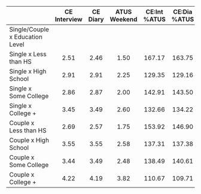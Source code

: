 
|                      | CE<br>Interview |  CE<br>Diary | ATUS<br>Weekend | CE:Int<br>%ATUS | CE:Dia<br>%ATUS |
| -------------------- | :----------: | :----------: | :----------: | :----------: | :----------: |
| Single/Couple x Education Level |              |              |              |              |              |
| Single x Less than HS |         2.51 |         2.46 |         1.50 |       167.17 |       163.75 |
| Single x High School |         2.91 |         2.91 |         2.25 |       129.35 |       129.16 |
| Single x Some College |         2.86 |         2.87 |         2.00 |       142.91 |       143.50 |
| Single x College +   |         3.45 |         3.49 |         2.60 |       132.66 |       134.22 |
| Couple x Less than HS |         2.69 |         2.57 |         1.75 |       153.92 |       146.90 |
| Couple x High School |         3.55 |         3.55 |         2.58 |       137.31 |       137.38 |
| Couple x Some College |         3.44 |         3.49 |         2.48 |       138.49 |       140.61 |
| Couple x College +   |         4.22 |         4.19 |         3.82 |       110.67 |       109.71 |

